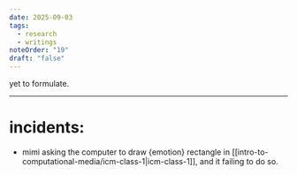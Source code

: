 ```yaml
---
date: 2025-09-03
tags:
  - research
  - writings
noteOrder: "19"
draft: "false"
---
```

yet to formulate. 

---
# incidents: 
- mimi asking the computer to draw {emotion} rectangle in [[intro-to-computational-media/icm-class-1|icm-class-1]], and it failing to do so. 




